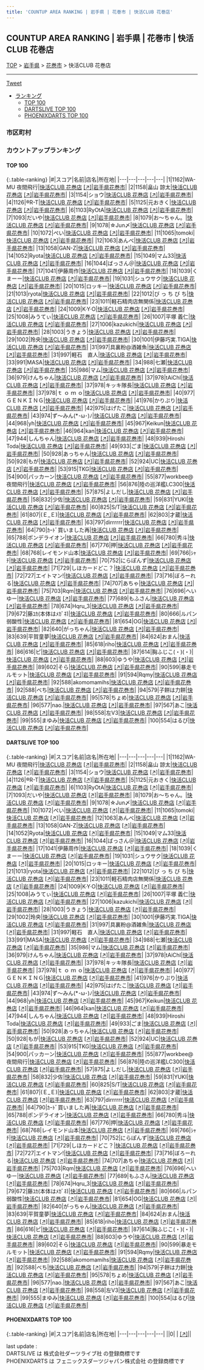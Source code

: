 ```yaml
---
title: 'COUNTUP AREA RANKING | 岩手県 | 花巻市 | 快活CLUB 花巻店'
---
```

## COUNTUP AREA RANKING | 岩手県 | 花巻市 | 快活CLUB 花巻店

[TOP](/darts/rank/) > [岩手県](/darts/rank/岩手県/) > [花巻市](/darts/rank/岩手県/花巻市/) > 快活CLUB 花巻店

___

<a href="https://twitter.com/share?ref_src=twsrc%5Etfw" data-text="COUNTUP AREA RANKING | 岩手県花巻市快活CLUB 花巻店" class="twitter-share-button" data-hashtags="DARTSLIVE,PHOENIXDARTS,darts,ダーツ" data-show-count="false">Tweet</a>

* [ランキング](#カウントアップランキング)
    * [TOP 100](#top-100)
    * [DARTSLIVE TOP 100](#dartslive-top-100)
    * [PHOENIXDARTS TOP 100](#phoenixdarts-top-100)

### 市区町村

<ul>

</ul>

### カウントアップランキング

#### TOP 100



{:.table-ranking}
|#|スコア|名前|店名|所在地|
|---|---|---|---|---|
|1|1162|<span class="rank-name-dl">WA-MU 夜間飛行</span>|<a href="/darts/rank/shops/16dedb5791e9bef658d385ea46352d8f.html">快活CLUB 花巻店</a> <a href="https://search.dartslive.com/jp/shop/16dedb5791e9bef658d385ea46352d8f">[↗]</a>|<a href="/darts/rank/岩手県/花巻市">岩手県花巻市</a>|
|2|1158|<span class="rank-name-dl">畠山 諒太</span>|<a href="/darts/rank/shops/16dedb5791e9bef658d385ea46352d8f.html">快活CLUB 花巻店</a> <a href="https://search.dartslive.com/jp/shop/16dedb5791e9bef658d385ea46352d8f">[↗]</a>|<a href="/darts/rank/岩手県/花巻市">岩手県花巻市</a>|
|3|1154|<span class="rank-name-dl">ショウ</span>|<a href="/darts/rank/shops/16dedb5791e9bef658d385ea46352d8f.html">快活CLUB 花巻店</a> <a href="https://search.dartslive.com/jp/shop/16dedb5791e9bef658d385ea46352d8f">[↗]</a>|<a href="/darts/rank/岩手県/花巻市">岩手県花巻市</a>|
|4|1126|<span class="rank-name-dl">®︎R-T</span>|<a href="/darts/rank/shops/16dedb5791e9bef658d385ea46352d8f.html">快活CLUB 花巻店</a> <a href="https://search.dartslive.com/jp/shop/16dedb5791e9bef658d385ea46352d8f">[↗]</a>|<a href="/darts/rank/岩手県/花巻市">岩手県花巻市</a>|
|5|1125|<span class="rank-name-dl">元おきく</span>|<a href="/darts/rank/shops/16dedb5791e9bef658d385ea46352d8f.html">快活CLUB 花巻店</a> <a href="https://search.dartslive.com/jp/shop/16dedb5791e9bef658d385ea46352d8f">[↗]</a>|<a href="/darts/rank/岩手県/花巻市">岩手県花巻市</a>|
|6|1103|<span class="rank-name-dl">RyOtA</span>|<a href="/darts/rank/shops/16dedb5791e9bef658d385ea46352d8f.html">快活CLUB 花巻店</a> <a href="https://search.dartslive.com/jp/shop/16dedb5791e9bef658d385ea46352d8f">[↗]</a>|<a href="/darts/rank/岩手県/花巻市">岩手県花巻市</a>|
|7|1093|<span class="rank-name-dl">だいや</span>|<a href="/darts/rank/shops/16dedb5791e9bef658d385ea46352d8f.html">快活CLUB 花巻店</a> <a href="https://search.dartslive.com/jp/shop/16dedb5791e9bef658d385ea46352d8f">[↗]</a>|<a href="/darts/rank/岩手県/花巻市">岩手県花巻市</a>|
|8|1079|<span class="rank-name-dl">お～ちゃん。</span>|<a href="/darts/rank/shops/16dedb5791e9bef658d385ea46352d8f.html">快活CLUB 花巻店</a> <a href="https://search.dartslive.com/jp/shop/16dedb5791e9bef658d385ea46352d8f">[↗]</a>|<a href="/darts/rank/岩手県/花巻市">岩手県花巻市</a>|
|9|1078|<span class="rank-name-dl">☆Jun〆</span>|<a href="/darts/rank/shops/16dedb5791e9bef658d385ea46352d8f.html">快活CLUB 花巻店</a> <a href="https://search.dartslive.com/jp/shop/16dedb5791e9bef658d385ea46352d8f">[↗]</a>|<a href="/darts/rank/岩手県/花巻市">岩手県花巻市</a>|
|10|1072|<span class="rank-name-dl">ぺい</span>|<a href="/darts/rank/shops/16dedb5791e9bef658d385ea46352d8f.html">快活CLUB 花巻店</a> <a href="https://search.dartslive.com/jp/shop/16dedb5791e9bef658d385ea46352d8f">[↗]</a>|<a href="/darts/rank/岩手県/花巻市">岩手県花巻市</a>|
|11|1065|<span class="rank-name-dl">tomoki</span>|<a href="/darts/rank/shops/16dedb5791e9bef658d385ea46352d8f.html">快活CLUB 花巻店</a> <a href="https://search.dartslive.com/jp/shop/16dedb5791e9bef658d385ea46352d8f">[↗]</a>|<a href="/darts/rank/岩手県/花巻市">岩手県花巻市</a>|
|12|1063|<span class="rank-name-dl">あんべ</span>|<a href="/darts/rank/shops/16dedb5791e9bef658d385ea46352d8f.html">快活CLUB 花巻店</a> <a href="https://search.dartslive.com/jp/shop/16dedb5791e9bef658d385ea46352d8f">[↗]</a>|<a href="/darts/rank/岩手県/花巻市">岩手県花巻市</a>|
|13|1058|<span class="rank-name-dl">GAN-Z</span>|<a href="/darts/rank/shops/16dedb5791e9bef658d385ea46352d8f.html">快活CLUB 花巻店</a> <a href="https://search.dartslive.com/jp/shop/16dedb5791e9bef658d385ea46352d8f">[↗]</a>|<a href="/darts/rank/岩手県/花巻市">岩手県花巻市</a>|
|14|1052|<span class="rank-name-dl">Ryota</span>|<a href="/darts/rank/shops/16dedb5791e9bef658d385ea46352d8f.html">快活CLUB 花巻店</a> <a href="https://search.dartslive.com/jp/shop/16dedb5791e9bef658d385ea46352d8f">[↗]</a>|<a href="/darts/rank/岩手県/花巻市">岩手県花巻市</a>|
|15|1049|<span class="rank-name-dl">マム33</span>|<a href="/darts/rank/shops/16dedb5791e9bef658d385ea46352d8f.html">快活CLUB 花巻店</a> <a href="https://search.dartslive.com/jp/shop/16dedb5791e9bef658d385ea46352d8f">[↗]</a>|<a href="/darts/rank/岩手県/花巻市">岩手県花巻市</a>|
|16|1044|<span class="rank-name-dl">ばっさん＠</span>|<a href="/darts/rank/shops/16dedb5791e9bef658d385ea46352d8f.html">快活CLUB 花巻店</a> <a href="https://search.dartslive.com/jp/shop/16dedb5791e9bef658d385ea46352d8f">[↗]</a>|<a href="/darts/rank/岩手県/花巻市">岩手県花巻市</a>|
|17|1041|<span class="rank-name-dl">伊藤周作</span>|<a href="/darts/rank/shops/16dedb5791e9bef658d385ea46352d8f.html">快活CLUB 花巻店</a> <a href="https://search.dartslive.com/jp/shop/16dedb5791e9bef658d385ea46352d8f">[↗]</a>|<a href="/darts/rank/岩手県/花巻市">岩手県花巻市</a>|
|18|1039|<span class="rank-name-dl">くまーー</span>|<a href="/darts/rank/shops/16dedb5791e9bef658d385ea46352d8f.html">快活CLUB 花巻店</a> <a href="https://search.dartslive.com/jp/shop/16dedb5791e9bef658d385ea46352d8f">[↗]</a>|<a href="/darts/rank/岩手県/花巻市">岩手県花巻市</a>|
|19|1031|<span class="rank-name-dl">シュウサク</span>|<a href="/darts/rank/shops/16dedb5791e9bef658d385ea46352d8f.html">快活CLUB 花巻店</a> <a href="https://search.dartslive.com/jp/shop/16dedb5791e9bef658d385ea46352d8f">[↗]</a>|<a href="/darts/rank/岩手県/花巻市">岩手県花巻市</a>|
|20|1015|<span class="rank-name-dl">ロッキー</span>|<a href="/darts/rank/shops/16dedb5791e9bef658d385ea46352d8f.html">快活CLUB 花巻店</a> <a href="https://search.dartslive.com/jp/shop/16dedb5791e9bef658d385ea46352d8f">[↗]</a>|<a href="/darts/rank/岩手県/花巻市">岩手県花巻市</a>|
|21|1013|<span class="rank-name-dl">ryota</span>|<a href="/darts/rank/shops/16dedb5791e9bef658d385ea46352d8f.html">快活CLUB 花巻店</a> <a href="https://search.dartslive.com/jp/shop/16dedb5791e9bef658d385ea46352d8f">[↗]</a>|<a href="/darts/rank/岩手県/花巻市">岩手県花巻市</a>|
|22|1012|<span class="rank-name-dl">び っ ち び ち</span>|<a href="/darts/rank/shops/16dedb5791e9bef658d385ea46352d8f.html">快活CLUB 花巻店</a> <a href="https://search.dartslive.com/jp/shop/16dedb5791e9bef658d385ea46352d8f">[↗]</a>|<a href="/darts/rank/岩手県/花巻市">岩手県花巻市</a>|
|23|1011|<span class="rank-name-dl">軽石精肉店無関係</span>|<a href="/darts/rank/shops/16dedb5791e9bef658d385ea46352d8f.html">快活CLUB 花巻店</a> <a href="https://search.dartslive.com/jp/shop/16dedb5791e9bef658d385ea46352d8f">[↗]</a>|<a href="/darts/rank/岩手県/花巻市">岩手県花巻市</a>|
|24|1009|<span class="rank-name-dl">K·Y·O</span>|<a href="/darts/rank/shops/16dedb5791e9bef658d385ea46352d8f.html">快活CLUB 花巻店</a> <a href="https://search.dartslive.com/jp/shop/16dedb5791e9bef658d385ea46352d8f">[↗]</a>|<a href="/darts/rank/岩手県/花巻市">岩手県花巻市</a>|
|25|1008|<span class="rank-name-dl">みうてぃ</span>|<a href="/darts/rank/shops/16dedb5791e9bef658d385ea46352d8f.html">快活CLUB 花巻店</a> <a href="https://search.dartslive.com/jp/shop/16dedb5791e9bef658d385ea46352d8f">[↗]</a>|<a href="/darts/rank/岩手県/花巻市">岩手県花巻市</a>|
|26|1007|<span class="rank-name-dl">平塚 義仁</span>|<a href="/darts/rank/shops/16dedb5791e9bef658d385ea46352d8f.html">快活CLUB 花巻店</a> <a href="https://search.dartslive.com/jp/shop/16dedb5791e9bef658d385ea46352d8f">[↗]</a>|<a href="/darts/rank/岩手県/花巻市">岩手県花巻市</a>|
|27|1006|<span class="rank-name-dl">kazukichi</span>|<a href="/darts/rank/shops/16dedb5791e9bef658d385ea46352d8f.html">快活CLUB 花巻店</a> <a href="https://search.dartslive.com/jp/shop/16dedb5791e9bef658d385ea46352d8f">[↗]</a>|<a href="/darts/rank/岩手県/花巻市">岩手県花巻市</a>|
|28|1003|<span class="rank-name-dl">うきょう</span>|<a href="/darts/rank/shops/16dedb5791e9bef658d385ea46352d8f.html">快活CLUB 花巻店</a> <a href="https://search.dartslive.com/jp/shop/16dedb5791e9bef658d385ea46352d8f">[↗]</a>|<a href="/darts/rank/岩手県/花巻市">岩手県花巻市</a>|
|29|1002|<span class="rank-name-dl">玲央</span>|<a href="/darts/rank/shops/16dedb5791e9bef658d385ea46352d8f.html">快活CLUB 花巻店</a> <a href="https://search.dartslive.com/jp/shop/16dedb5791e9bef658d385ea46352d8f">[↗]</a>|<a href="/darts/rank/岩手県/花巻市">岩手県花巻市</a>|
|30|1001|<span class="rank-name-dl">伊藤巧実.TIGA</span>|<a href="/darts/rank/shops/16dedb5791e9bef658d385ea46352d8f.html">快活CLUB 花巻店</a> <a href="https://search.dartslive.com/jp/shop/16dedb5791e9bef658d385ea46352d8f">[↗]</a>|<a href="/darts/rank/岩手県/花巻市">岩手県花巻市</a>|
|31|997|<span class="rank-name-dl">具裏粉@酒雑魚</span>|<a href="/darts/rank/shops/16dedb5791e9bef658d385ea46352d8f.html">快活CLUB 花巻店</a> <a href="https://search.dartslive.com/jp/shop/16dedb5791e9bef658d385ea46352d8f">[↗]</a>|<a href="/darts/rank/岩手県/花巻市">岩手県花巻市</a>|
|31|997|<span class="rank-name-dl">軽石　直人</span>|<a href="/darts/rank/shops/16dedb5791e9bef658d385ea46352d8f.html">快活CLUB 花巻店</a> <a href="https://search.dartslive.com/jp/shop/16dedb5791e9bef658d385ea46352d8f">[↗]</a>|<a href="/darts/rank/岩手県/花巻市">岩手県花巻市</a>|
|33|991|<span class="rank-name-dl">MASA</span>|<a href="/darts/rank/shops/16dedb5791e9bef658d385ea46352d8f.html">快活CLUB 花巻店</a> <a href="https://search.dartslive.com/jp/shop/16dedb5791e9bef658d385ea46352d8f">[↗]</a>|<a href="/darts/rank/岩手県/花巻市">岩手県花巻市</a>|
|34|988|<span class="rank-name-dl">七瀬</span>|<a href="/darts/rank/shops/16dedb5791e9bef658d385ea46352d8f.html">快活CLUB 花巻店</a> <a href="https://search.dartslive.com/jp/shop/16dedb5791e9bef658d385ea46352d8f">[↗]</a>|<a href="/darts/rank/岩手県/花巻市">岩手県花巻市</a>|
|35|986|<span class="rank-name-dl">マム</span>|<a href="/darts/rank/shops/16dedb5791e9bef658d385ea46352d8f.html">快活CLUB 花巻店</a> <a href="https://search.dartslive.com/jp/shop/16dedb5791e9bef658d385ea46352d8f">[↗]</a>|<a href="/darts/rank/岩手県/花巻市">岩手県花巻市</a>|
|36|979|<span class="rank-name-dl">けんちゃん</span>|<a href="/darts/rank/shops/16dedb5791e9bef658d385ea46352d8f.html">快活CLUB 花巻店</a> <a href="https://search.dartslive.com/jp/shop/16dedb5791e9bef658d385ea46352d8f">[↗]</a>|<a href="/darts/rank/岩手県/花巻市">岩手県花巻市</a>|
|37|978|<span class="rank-name-dl">tAiChI</span>|<a href="/darts/rank/shops/16dedb5791e9bef658d385ea46352d8f.html">快活CLUB 花巻店</a> <a href="https://search.dartslive.com/jp/shop/16dedb5791e9bef658d385ea46352d8f">[↗]</a>|<a href="/darts/rank/岩手県/花巻市">岩手県花巻市</a>|
|37|978|<span class="rank-name-dl">キッキ隊長</span>|<a href="/darts/rank/shops/16dedb5791e9bef658d385ea46352d8f.html">快活CLUB 花巻店</a> <a href="https://search.dartslive.com/jp/shop/16dedb5791e9bef658d385ea46352d8f">[↗]</a>|<a href="/darts/rank/岩手県/花巻市">岩手県花巻市</a>|
|37|978|<span class="rank-name-dl">ｔ ｏ ｍ ｏ</span>|<a href="/darts/rank/shops/16dedb5791e9bef658d385ea46352d8f.html">快活CLUB 花巻店</a> <a href="https://search.dartslive.com/jp/shop/16dedb5791e9bef658d385ea46352d8f">[↗]</a>|<a href="/darts/rank/岩手県/花巻市">岩手県花巻市</a>|
|40|977|<span class="rank-name-dl">ＧＥＮＫＩＮＧ</span>|<a href="/darts/rank/shops/16dedb5791e9bef658d385ea46352d8f.html">快活CLUB 花巻店</a> <a href="https://search.dartslive.com/jp/shop/16dedb5791e9bef658d385ea46352d8f">[↗]</a>|<a href="/darts/rank/岩手県/花巻市">岩手県花巻市</a>|
|41|976|<span class="rank-name-dl">かりぷり</span>|<a href="/darts/rank/shops/16dedb5791e9bef658d385ea46352d8f.html">快活CLUB 花巻店</a> <a href="https://search.dartslive.com/jp/shop/16dedb5791e9bef658d385ea46352d8f">[↗]</a>|<a href="/darts/rank/岩手県/花巻市">岩手県花巻市</a>|
|42|975|<span class="rank-name-dl">はげたこ</span>|<a href="/darts/rank/shops/16dedb5791e9bef658d385ea46352d8f.html">快活CLUB 花巻店</a> <a href="https://search.dartslive.com/jp/shop/16dedb5791e9bef658d385ea46352d8f">[↗]</a>|<a href="/darts/rank/岩手県/花巻市">岩手県花巻市</a>|
|43|974|<span class="rank-name-dl">ず～みん(*･ω･)ﾉ</span>|<a href="/darts/rank/shops/16dedb5791e9bef658d385ea46352d8f.html">快活CLUB 花巻店</a> <a href="https://search.dartslive.com/jp/shop/16dedb5791e9bef658d385ea46352d8f">[↗]</a>|<a href="/darts/rank/岩手県/花巻市">岩手県花巻市</a>|
|44|968|<span class="rank-name-dl">yh</span>|<a href="/darts/rank/shops/16dedb5791e9bef658d385ea46352d8f.html">快活CLUB 花巻店</a> <a href="https://search.dartslive.com/jp/shop/16dedb5791e9bef658d385ea46352d8f">[↗]</a>|<a href="/darts/rank/岩手県/花巻市">岩手県花巻市</a>|
|45|967|<span class="rank-name-dl">Keikun</span>|<a href="/darts/rank/shops/16dedb5791e9bef658d385ea46352d8f.html">快活CLUB 花巻店</a> <a href="https://search.dartslive.com/jp/shop/16dedb5791e9bef658d385ea46352d8f">[↗]</a>|<a href="/darts/rank/岩手県/花巻市">岩手県花巻市</a>|
|46|964|<span class="rank-name-dl">kan</span>|<a href="/darts/rank/shops/16dedb5791e9bef658d385ea46352d8f.html">快活CLUB 花巻店</a> <a href="https://search.dartslive.com/jp/shop/16dedb5791e9bef658d385ea46352d8f">[↗]</a>|<a href="/darts/rank/岩手県/花巻市">岩手県花巻市</a>|
|47|944|<span class="rank-name-dl">しんちゃん</span>|<a href="/darts/rank/shops/16dedb5791e9bef658d385ea46352d8f.html">快活CLUB 花巻店</a> <a href="https://search.dartslive.com/jp/shop/16dedb5791e9bef658d385ea46352d8f">[↗]</a>|<a href="/darts/rank/岩手県/花巻市">岩手県花巻市</a>|
|48|939|<span class="rank-name-dl">Hiroshi Toda</span>|<a href="/darts/rank/shops/16dedb5791e9bef658d385ea46352d8f.html">快活CLUB 花巻店</a> <a href="https://search.dartslive.com/jp/shop/16dedb5791e9bef658d385ea46352d8f">[↗]</a>|<a href="/darts/rank/岩手県/花巻市">岩手県花巻市</a>|
|49|933|<span class="rank-name-dl">ごま</span>|<a href="/darts/rank/shops/16dedb5791e9bef658d385ea46352d8f.html">快活CLUB 花巻店</a> <a href="https://search.dartslive.com/jp/shop/16dedb5791e9bef658d385ea46352d8f">[↗]</a>|<a href="/darts/rank/岩手県/花巻市">岩手県花巻市</a>|
|50|928|<span class="rank-name-dl">あっちゃん</span>|<a href="/darts/rank/shops/16dedb5791e9bef658d385ea46352d8f.html">快活CLUB 花巻店</a> <a href="https://search.dartslive.com/jp/shop/16dedb5791e9bef658d385ea46352d8f">[↗]</a>|<a href="/darts/rank/岩手県/花巻市">岩手県花巻市</a>|
|50|928|<span class="rank-name-dl">もが</span>|<a href="/darts/rank/shops/16dedb5791e9bef658d385ea46352d8f.html">快活CLUB 花巻店</a> <a href="https://search.dartslive.com/jp/shop/16dedb5791e9bef658d385ea46352d8f">[↗]</a>|<a href="/darts/rank/岩手県/花巻市">岩手県花巻市</a>|
|52|924|<span class="rank-name-dl">UC</span>|<a href="/darts/rank/shops/16dedb5791e9bef658d385ea46352d8f.html">快活CLUB 花巻店</a> <a href="https://search.dartslive.com/jp/shop/16dedb5791e9bef658d385ea46352d8f">[↗]</a>|<a href="/darts/rank/岩手県/花巻市">岩手県花巻市</a>|
|53|915|<span class="rank-name-dl">TKG</span>|<a href="/darts/rank/shops/16dedb5791e9bef658d385ea46352d8f.html">快活CLUB 花巻店</a> <a href="https://search.dartslive.com/jp/shop/16dedb5791e9bef658d385ea46352d8f">[↗]</a>|<a href="/darts/rank/岩手県/花巻市">岩手県花巻市</a>|
|54|900|<span class="rank-name-dl">パッカーン</span>|<a href="/darts/rank/shops/16dedb5791e9bef658d385ea46352d8f.html">快活CLUB 花巻店</a> <a href="https://search.dartslive.com/jp/shop/16dedb5791e9bef658d385ea46352d8f">[↗]</a>|<a href="/darts/rank/岩手県/花巻市">岩手県花巻市</a>|
|55|877|<span class="rank-name-dl">workbee@夜間飛行</span>|<a href="/darts/rank/shops/16dedb5791e9bef658d385ea46352d8f.html">快活CLUB 花巻店</a> <a href="https://search.dartslive.com/jp/shop/16dedb5791e9bef658d385ea46352d8f">[↗]</a>|<a href="/darts/rank/岩手県/花巻市">岩手県花巻市</a>|
|56|876|<span class="rank-name-dl">陸の巡洋艦LC300</span>|<a href="/darts/rank/shops/16dedb5791e9bef658d385ea46352d8f.html">快活CLUB 花巻店</a> <a href="https://search.dartslive.com/jp/shop/16dedb5791e9bef658d385ea46352d8f">[↗]</a>|<a href="/darts/rank/岩手県/花巻市">岩手県花巻市</a>|
|57|875|<span class="rank-name-dl">よしだし</span>|<a href="/darts/rank/shops/16dedb5791e9bef658d385ea46352d8f.html">快活CLUB 花巻店</a> <a href="https://search.dartslive.com/jp/shop/16dedb5791e9bef658d385ea46352d8f">[↗]</a>|<a href="/darts/rank/岩手県/花巻市">岩手県花巻市</a>|
|58|832|<span class="rank-name-dl">少佐</span>|<a href="/darts/rank/shops/16dedb5791e9bef658d385ea46352d8f.html">快活CLUB 花巻店</a> <a href="https://search.dartslive.com/jp/shop/16dedb5791e9bef658d385ea46352d8f">[↗]</a>|<a href="/darts/rank/岩手県/花巻市">岩手県花巻市</a>|
|59|831|<span class="rank-name-dl">YUKI</span>|<a href="/darts/rank/shops/16dedb5791e9bef658d385ea46352d8f.html">快活CLUB 花巻店</a> <a href="https://search.dartslive.com/jp/shop/16dedb5791e9bef658d385ea46352d8f">[↗]</a>|<a href="/darts/rank/岩手県/花巻市">岩手県花巻市</a>|
|60|825|<span class="rank-name-dl">S/T</span>|<a href="/darts/rank/shops/16dedb5791e9bef658d385ea46352d8f.html">快活CLUB 花巻店</a> <a href="https://search.dartslive.com/jp/shop/16dedb5791e9bef658d385ea46352d8f">[↗]</a>|<a href="/darts/rank/岩手県/花巻市">岩手県花巻市</a>|
|61|807|<span class="rank-name-dl">(Ｅ_Ｅ)</span>|<a href="/darts/rank/shops/16dedb5791e9bef658d385ea46352d8f.html">快活CLUB 花巻店</a> <a href="https://search.dartslive.com/jp/shop/16dedb5791e9bef658d385ea46352d8f">[↗]</a>|<a href="/darts/rank/岩手県/花巻市">岩手県花巻市</a>|
|62|803|<span class="rank-name-dl">才蔵</span>|<a href="/darts/rank/shops/16dedb5791e9bef658d385ea46352d8f.html">快活CLUB 花巻店</a> <a href="https://search.dartslive.com/jp/shop/16dedb5791e9bef658d385ea46352d8f">[↗]</a>|<a href="/darts/rank/岩手県/花巻市">岩手県花巻市</a>|
|63|797|<span class="rank-name-dl">dirrrrrr</span>|<a href="/darts/rank/shops/16dedb5791e9bef658d385ea46352d8f.html">快活CLUB 花巻店</a> <a href="https://search.dartslive.com/jp/shop/16dedb5791e9bef658d385ea46352d8f">[↗]</a>|<a href="/darts/rank/岩手県/花巻市">岩手県花巻市</a>|
|64|790|<span class="rank-name-dl">ｶｰﾄﾞ買いました再</span>|<a href="/darts/rank/shops/16dedb5791e9bef658d385ea46352d8f.html">快活CLUB 花巻店</a> <a href="https://search.dartslive.com/jp/shop/16dedb5791e9bef658d385ea46352d8f">[↗]</a>|<a href="/darts/rank/岩手県/花巻市">岩手県花巻市</a>|
|65|788|<span class="rank-name-dl">ポンデライオン</span>|<a href="/darts/rank/shops/16dedb5791e9bef658d385ea46352d8f.html">快活CLUB 花巻店</a> <a href="https://search.dartslive.com/jp/shop/16dedb5791e9bef658d385ea46352d8f">[↗]</a>|<a href="/darts/rank/岩手県/花巻市">岩手県花巻市</a>|
|66|780|<span class="rank-name-dl">秀斗</span>|<a href="/darts/rank/shops/16dedb5791e9bef658d385ea46352d8f.html">快活CLUB 花巻店</a> <a href="https://search.dartslive.com/jp/shop/16dedb5791e9bef658d385ea46352d8f">[↗]</a>|<a href="/darts/rank/岩手県/花巻市">岩手県花巻市</a>|
|67|776|<span class="rank-name-dl">押</span>|<a href="/darts/rank/shops/16dedb5791e9bef658d385ea46352d8f.html">快活CLUB 花巻店</a> <a href="https://search.dartslive.com/jp/shop/16dedb5791e9bef658d385ea46352d8f">[↗]</a>|<a href="/darts/rank/岩手県/花巻市">岩手県花巻市</a>|
|68|768|<span class="rank-name-dl">レイモンド山本</span>|<a href="/darts/rank/shops/16dedb5791e9bef658d385ea46352d8f.html">快活CLUB 花巻店</a> <a href="https://search.dartslive.com/jp/shop/16dedb5791e9bef658d385ea46352d8f">[↗]</a>|<a href="/darts/rank/岩手県/花巻市">岩手県花巻市</a>|
|69|766|<span class="rank-name-dl">ｼｬﾁ</span>|<a href="/darts/rank/shops/16dedb5791e9bef658d385ea46352d8f.html">快活CLUB 花巻店</a> <a href="https://search.dartslive.com/jp/shop/16dedb5791e9bef658d385ea46352d8f">[↗]</a>|<a href="/darts/rank/岩手県/花巻市">岩手県花巻市</a>|
|70|752|<span class="rank-name-dl">にらぽんず</span>|<a href="/darts/rank/shops/16dedb5791e9bef658d385ea46352d8f.html">快活CLUB 花巻店</a> <a href="https://search.dartslive.com/jp/shop/16dedb5791e9bef658d385ea46352d8f">[↗]</a>|<a href="/darts/rank/岩手県/花巻市">岩手県花巻市</a>|
|71|729|<span class="rank-name-dl">しほカードどこ？</span>|<a href="/darts/rank/shops/16dedb5791e9bef658d385ea46352d8f.html">快活CLUB 花巻店</a> <a href="https://search.dartslive.com/jp/shop/16dedb5791e9bef658d385ea46352d8f">[↗]</a>|<a href="/darts/rank/岩手県/花巻市">岩手県花巻市</a>|
|72|727|<span class="rank-name-dl">エイトマン!</span>|<a href="/darts/rank/shops/16dedb5791e9bef658d385ea46352d8f.html">快活CLUB 花巻店</a> <a href="https://search.dartslive.com/jp/shop/16dedb5791e9bef658d385ea46352d8f">[↗]</a>|<a href="/darts/rank/岩手県/花巻市">岩手県花巻市</a>|
|73|716|<span class="rank-name-dl">ぼろーれる</span>|<a href="/darts/rank/shops/16dedb5791e9bef658d385ea46352d8f.html">快活CLUB 花巻店</a> <a href="https://search.dartslive.com/jp/shop/16dedb5791e9bef658d385ea46352d8f">[↗]</a>|<a href="/darts/rank/岩手県/花巻市">岩手県花巻市</a>|
|74|707|<span class="rank-name-dl">あちゃ</span>|<a href="/darts/rank/shops/16dedb5791e9bef658d385ea46352d8f.html">快活CLUB 花巻店</a> <a href="https://search.dartslive.com/jp/shop/16dedb5791e9bef658d385ea46352d8f">[↗]</a>|<a href="/darts/rank/岩手県/花巻市">岩手県花巻市</a>|
|75|703|<span class="rank-name-dl">Rqm</span>|<a href="/darts/rank/shops/16dedb5791e9bef658d385ea46352d8f.html">快活CLUB 花巻店</a> <a href="https://search.dartslive.com/jp/shop/16dedb5791e9bef658d385ea46352d8f">[↗]</a>|<a href="/darts/rank/岩手県/花巻市">岩手県花巻市</a>|
|76|696|<span class="rank-name-dl">へいゆー</span>|<a href="/darts/rank/shops/16dedb5791e9bef658d385ea46352d8f.html">快活CLUB 花巻店</a> <a href="https://search.dartslive.com/jp/shop/16dedb5791e9bef658d385ea46352d8f">[↗]</a>|<a href="/darts/rank/岩手県/花巻市">岩手県花巻市</a>|
|77|689|<span class="rank-name-dl">もふさん</span>|<a href="/darts/rank/shops/16dedb5791e9bef658d385ea46352d8f.html">快活CLUB 花巻店</a> <a href="https://search.dartslive.com/jp/shop/16dedb5791e9bef658d385ea46352d8f">[↗]</a>|<a href="/darts/rank/岩手県/花巻市">岩手県花巻市</a>|
|78|674|<span class="rank-name-dl">Hqru_3</span>|<a href="/darts/rank/shops/16dedb5791e9bef658d385ea46352d8f.html">快活CLUB 花巻店</a> <a href="https://search.dartslive.com/jp/shop/16dedb5791e9bef658d385ea46352d8f">[↗]</a>|<a href="/darts/rank/岩手県/花巻市">岩手県花巻市</a>|
|79|672|<span class="rank-name-dl">藤ﾕｶ(本体はﾒｶﾞﾈ)</span>|<a href="/darts/rank/shops/16dedb5791e9bef658d385ea46352d8f.html">快活CLUB 花巻店</a> <a href="https://search.dartslive.com/jp/shop/16dedb5791e9bef658d385ea46352d8f">[↗]</a>|<a href="/darts/rank/岩手県/花巻市">岩手県花巻市</a>|
|80|666|<span class="rank-name-dl">ルパン弱酸性</span>|<a href="/darts/rank/shops/16dedb5791e9bef658d385ea46352d8f.html">快活CLUB 花巻店</a> <a href="https://search.dartslive.com/jp/shop/16dedb5791e9bef658d385ea46352d8f">[↗]</a>|<a href="/darts/rank/岩手県/花巻市">岩手県花巻市</a>|
|81|654|<span class="rank-name-dl">OG</span>|<a href="/darts/rank/shops/16dedb5791e9bef658d385ea46352d8f.html">快活CLUB 花巻店</a> <a href="https://search.dartslive.com/jp/shop/16dedb5791e9bef658d385ea46352d8f">[↗]</a>|<a href="/darts/rank/岩手県/花巻市">岩手県花巻市</a>|
|82|640|<span class="rank-name-dl">がっちゃん</span>|<a href="/darts/rank/shops/16dedb5791e9bef658d385ea46352d8f.html">快活CLUB 花巻店</a> <a href="https://search.dartslive.com/jp/shop/16dedb5791e9bef658d385ea46352d8f">[↗]</a>|<a href="/darts/rank/岩手県/花巻市">岩手県花巻市</a>|
|83|639|<span class="rank-name-dl">平賀童夢</span>|<a href="/darts/rank/shops/16dedb5791e9bef658d385ea46352d8f.html">快活CLUB 花巻店</a> <a href="https://search.dartslive.com/jp/shop/16dedb5791e9bef658d385ea46352d8f">[↗]</a>|<a href="/darts/rank/岩手県/花巻市">岩手県花巻市</a>|
|84|624|<span class="rank-name-dl">おまん</span>|<a href="/darts/rank/shops/16dedb5791e9bef658d385ea46352d8f.html">快活CLUB 花巻店</a> <a href="https://search.dartslive.com/jp/shop/16dedb5791e9bef658d385ea46352d8f">[↗]</a>|<a href="/darts/rank/岩手県/花巻市">岩手県花巻市</a>|
|85|618|<span class="rank-name-dl">riho</span>|<a href="/darts/rank/shops/16dedb5791e9bef658d385ea46352d8f.html">快活CLUB 花巻店</a> <a href="https://search.dartslive.com/jp/shop/16dedb5791e9bef658d385ea46352d8f">[↗]</a>|<a href="/darts/rank/岩手県/花巻市">岩手県花巻市</a>|
|86|616|<span class="rank-name-dl">ピ</span>|<a href="/darts/rank/shops/16dedb5791e9bef658d385ea46352d8f.html">快活CLUB 花巻店</a> <a href="https://search.dartslive.com/jp/shop/16dedb5791e9bef658d385ea46352d8f">[↗]</a>|<a href="/darts/rank/岩手県/花巻市">岩手県花巻市</a>|
|87|614|<span class="rank-name-dl">胸ふじこ(・)(・)</span>|<a href="/darts/rank/shops/16dedb5791e9bef658d385ea46352d8f.html">快活CLUB 花巻店</a> <a href="https://search.dartslive.com/jp/shop/16dedb5791e9bef658d385ea46352d8f">[↗]</a>|<a href="/darts/rank/岩手県/花巻市">岩手県花巻市</a>|
|88|603|<span class="rank-name-dl">ゆうや</span>|<a href="/darts/rank/shops/16dedb5791e9bef658d385ea46352d8f.html">快活CLUB 花巻店</a> <a href="https://search.dartslive.com/jp/shop/16dedb5791e9bef658d385ea46352d8f">[↗]</a>|<a href="/darts/rank/岩手県/花巻市">岩手県花巻市</a>|
|89|602|<span class="rank-name-dl">そら</span>|<a href="/darts/rank/shops/16dedb5791e9bef658d385ea46352d8f.html">快活CLUB 花巻店</a> <a href="https://search.dartslive.com/jp/shop/16dedb5791e9bef658d385ea46352d8f">[↗]</a>|<a href="/darts/rank/岩手県/花巻市">岩手県花巻市</a>|
|90|599|<span class="rank-name-dl">暴走モルモット</span>|<a href="/darts/rank/shops/16dedb5791e9bef658d385ea46352d8f.html">快活CLUB 花巻店</a> <a href="https://search.dartslive.com/jp/shop/16dedb5791e9bef658d385ea46352d8f">[↗]</a>|<a href="/darts/rank/岩手県/花巻市">岩手県花巻市</a>|
|91|594|<span class="rank-name-dl">Rqmy</span>|<a href="/darts/rank/shops/16dedb5791e9bef658d385ea46352d8f.html">快活CLUB 花巻店</a> <a href="https://search.dartslive.com/jp/shop/16dedb5791e9bef658d385ea46352d8f">[↗]</a>|<a href="/darts/rank/岩手県/花巻市">岩手県花巻市</a>|
|92|588|<span class="rank-name-dl">akomomamihs</span>|<a href="/darts/rank/shops/16dedb5791e9bef658d385ea46352d8f.html">快活CLUB 花巻店</a> <a href="https://search.dartslive.com/jp/shop/16dedb5791e9bef658d385ea46352d8f">[↗]</a>|<a href="/darts/rank/岩手県/花巻市">岩手県花巻市</a>|
|92|588|<span class="rank-name-dl">べち</span>|<a href="/darts/rank/shops/16dedb5791e9bef658d385ea46352d8f.html">快活CLUB 花巻店</a> <a href="https://search.dartslive.com/jp/shop/16dedb5791e9bef658d385ea46352d8f">[↗]</a>|<a href="/darts/rank/岩手県/花巻市">岩手県花巻市</a>|
|94|579|<span class="rank-name-dl">子餅は力餅</span>|<a href="/darts/rank/shops/16dedb5791e9bef658d385ea46352d8f.html">快活CLUB 花巻店</a> <a href="https://search.dartslive.com/jp/shop/16dedb5791e9bef658d385ea46352d8f">[↗]</a>|<a href="/darts/rank/岩手県/花巻市">岩手県花巻市</a>|
|95|578|<span class="rank-name-dl">ちょめ</span>|<a href="/darts/rank/shops/16dedb5791e9bef658d385ea46352d8f.html">快活CLUB 花巻店</a> <a href="https://search.dartslive.com/jp/shop/16dedb5791e9bef658d385ea46352d8f">[↗]</a>|<a href="/darts/rank/岩手県/花巻市">岩手県花巻市</a>|
|96|577|<span class="rank-name-dl">nao.</span>|<a href="/darts/rank/shops/16dedb5791e9bef658d385ea46352d8f.html">快活CLUB 花巻店</a> <a href="https://search.dartslive.com/jp/shop/16dedb5791e9bef658d385ea46352d8f">[↗]</a>|<a href="/darts/rank/岩手県/花巻市">岩手県花巻市</a>|
|97|567|<span class="rank-name-dl">あこ</span>|<a href="/darts/rank/shops/16dedb5791e9bef658d385ea46352d8f.html">快活CLUB 花巻店</a> <a href="https://search.dartslive.com/jp/shop/16dedb5791e9bef658d385ea46352d8f">[↗]</a>|<a href="/darts/rank/岩手県/花巻市">岩手県花巻市</a>|
|98|558|<span class="rank-name-dl">左V3</span>|<a href="/darts/rank/shops/16dedb5791e9bef658d385ea46352d8f.html">快活CLUB 花巻店</a> <a href="https://search.dartslive.com/jp/shop/16dedb5791e9bef658d385ea46352d8f">[↗]</a>|<a href="/darts/rank/岩手県/花巻市">岩手県花巻市</a>|
|99|555|<span class="rank-name-dl">まゆみ</span>|<a href="/darts/rank/shops/16dedb5791e9bef658d385ea46352d8f.html">快活CLUB 花巻店</a> <a href="https://search.dartslive.com/jp/shop/16dedb5791e9bef658d385ea46352d8f">[↗]</a>|<a href="/darts/rank/岩手県/花巻市">岩手県花巻市</a>|
|100|554|<span class="rank-name-dl">はるぴ</span>|<a href="/darts/rank/shops/16dedb5791e9bef658d385ea46352d8f.html">快活CLUB 花巻店</a> <a href="https://search.dartslive.com/jp/shop/16dedb5791e9bef658d385ea46352d8f">[↗]</a>|<a href="/darts/rank/岩手県/花巻市">岩手県花巻市</a>|


#### DARTSLIVE TOP 100



{:.table-ranking}
|#|スコア|名前|店名|所在地|
|---|---|---|---|---|
|1|1162|<span class="rank-name-dl">WA-MU 夜間飛行</span>|<a href="/darts/rank/shops/16dedb5791e9bef658d385ea46352d8f.html">快活CLUB 花巻店</a> <a href="https://search.dartslive.com/jp/shop/16dedb5791e9bef658d385ea46352d8f">[↗]</a>|<a href="/darts/rank/岩手県/花巻市">岩手県花巻市</a>|
|2|1158|<span class="rank-name-dl">畠山 諒太</span>|<a href="/darts/rank/shops/16dedb5791e9bef658d385ea46352d8f.html">快活CLUB 花巻店</a> <a href="https://search.dartslive.com/jp/shop/16dedb5791e9bef658d385ea46352d8f">[↗]</a>|<a href="/darts/rank/岩手県/花巻市">岩手県花巻市</a>|
|3|1154|<span class="rank-name-dl">ショウ</span>|<a href="/darts/rank/shops/16dedb5791e9bef658d385ea46352d8f.html">快活CLUB 花巻店</a> <a href="https://search.dartslive.com/jp/shop/16dedb5791e9bef658d385ea46352d8f">[↗]</a>|<a href="/darts/rank/岩手県/花巻市">岩手県花巻市</a>|
|4|1126|<span class="rank-name-dl">®︎R-T</span>|<a href="/darts/rank/shops/16dedb5791e9bef658d385ea46352d8f.html">快活CLUB 花巻店</a> <a href="https://search.dartslive.com/jp/shop/16dedb5791e9bef658d385ea46352d8f">[↗]</a>|<a href="/darts/rank/岩手県/花巻市">岩手県花巻市</a>|
|5|1125|<span class="rank-name-dl">元おきく</span>|<a href="/darts/rank/shops/16dedb5791e9bef658d385ea46352d8f.html">快活CLUB 花巻店</a> <a href="https://search.dartslive.com/jp/shop/16dedb5791e9bef658d385ea46352d8f">[↗]</a>|<a href="/darts/rank/岩手県/花巻市">岩手県花巻市</a>|
|6|1103|<span class="rank-name-dl">RyOtA</span>|<a href="/darts/rank/shops/16dedb5791e9bef658d385ea46352d8f.html">快活CLUB 花巻店</a> <a href="https://search.dartslive.com/jp/shop/16dedb5791e9bef658d385ea46352d8f">[↗]</a>|<a href="/darts/rank/岩手県/花巻市">岩手県花巻市</a>|
|7|1093|<span class="rank-name-dl">だいや</span>|<a href="/darts/rank/shops/16dedb5791e9bef658d385ea46352d8f.html">快活CLUB 花巻店</a> <a href="https://search.dartslive.com/jp/shop/16dedb5791e9bef658d385ea46352d8f">[↗]</a>|<a href="/darts/rank/岩手県/花巻市">岩手県花巻市</a>|
|8|1079|<span class="rank-name-dl">お～ちゃん。</span>|<a href="/darts/rank/shops/16dedb5791e9bef658d385ea46352d8f.html">快活CLUB 花巻店</a> <a href="https://search.dartslive.com/jp/shop/16dedb5791e9bef658d385ea46352d8f">[↗]</a>|<a href="/darts/rank/岩手県/花巻市">岩手県花巻市</a>|
|9|1078|<span class="rank-name-dl">☆Jun〆</span>|<a href="/darts/rank/shops/16dedb5791e9bef658d385ea46352d8f.html">快活CLUB 花巻店</a> <a href="https://search.dartslive.com/jp/shop/16dedb5791e9bef658d385ea46352d8f">[↗]</a>|<a href="/darts/rank/岩手県/花巻市">岩手県花巻市</a>|
|10|1072|<span class="rank-name-dl">ぺい</span>|<a href="/darts/rank/shops/16dedb5791e9bef658d385ea46352d8f.html">快活CLUB 花巻店</a> <a href="https://search.dartslive.com/jp/shop/16dedb5791e9bef658d385ea46352d8f">[↗]</a>|<a href="/darts/rank/岩手県/花巻市">岩手県花巻市</a>|
|11|1065|<span class="rank-name-dl">tomoki</span>|<a href="/darts/rank/shops/16dedb5791e9bef658d385ea46352d8f.html">快活CLUB 花巻店</a> <a href="https://search.dartslive.com/jp/shop/16dedb5791e9bef658d385ea46352d8f">[↗]</a>|<a href="/darts/rank/岩手県/花巻市">岩手県花巻市</a>|
|12|1063|<span class="rank-name-dl">あんべ</span>|<a href="/darts/rank/shops/16dedb5791e9bef658d385ea46352d8f.html">快活CLUB 花巻店</a> <a href="https://search.dartslive.com/jp/shop/16dedb5791e9bef658d385ea46352d8f">[↗]</a>|<a href="/darts/rank/岩手県/花巻市">岩手県花巻市</a>|
|13|1058|<span class="rank-name-dl">GAN-Z</span>|<a href="/darts/rank/shops/16dedb5791e9bef658d385ea46352d8f.html">快活CLUB 花巻店</a> <a href="https://search.dartslive.com/jp/shop/16dedb5791e9bef658d385ea46352d8f">[↗]</a>|<a href="/darts/rank/岩手県/花巻市">岩手県花巻市</a>|
|14|1052|<span class="rank-name-dl">Ryota</span>|<a href="/darts/rank/shops/16dedb5791e9bef658d385ea46352d8f.html">快活CLUB 花巻店</a> <a href="https://search.dartslive.com/jp/shop/16dedb5791e9bef658d385ea46352d8f">[↗]</a>|<a href="/darts/rank/岩手県/花巻市">岩手県花巻市</a>|
|15|1049|<span class="rank-name-dl">マム33</span>|<a href="/darts/rank/shops/16dedb5791e9bef658d385ea46352d8f.html">快活CLUB 花巻店</a> <a href="https://search.dartslive.com/jp/shop/16dedb5791e9bef658d385ea46352d8f">[↗]</a>|<a href="/darts/rank/岩手県/花巻市">岩手県花巻市</a>|
|16|1044|<span class="rank-name-dl">ばっさん＠</span>|<a href="/darts/rank/shops/16dedb5791e9bef658d385ea46352d8f.html">快活CLUB 花巻店</a> <a href="https://search.dartslive.com/jp/shop/16dedb5791e9bef658d385ea46352d8f">[↗]</a>|<a href="/darts/rank/岩手県/花巻市">岩手県花巻市</a>|
|17|1041|<span class="rank-name-dl">伊藤周作</span>|<a href="/darts/rank/shops/16dedb5791e9bef658d385ea46352d8f.html">快活CLUB 花巻店</a> <a href="https://search.dartslive.com/jp/shop/16dedb5791e9bef658d385ea46352d8f">[↗]</a>|<a href="/darts/rank/岩手県/花巻市">岩手県花巻市</a>|
|18|1039|<span class="rank-name-dl">くまーー</span>|<a href="/darts/rank/shops/16dedb5791e9bef658d385ea46352d8f.html">快活CLUB 花巻店</a> <a href="https://search.dartslive.com/jp/shop/16dedb5791e9bef658d385ea46352d8f">[↗]</a>|<a href="/darts/rank/岩手県/花巻市">岩手県花巻市</a>|
|19|1031|<span class="rank-name-dl">シュウサク</span>|<a href="/darts/rank/shops/16dedb5791e9bef658d385ea46352d8f.html">快活CLUB 花巻店</a> <a href="https://search.dartslive.com/jp/shop/16dedb5791e9bef658d385ea46352d8f">[↗]</a>|<a href="/darts/rank/岩手県/花巻市">岩手県花巻市</a>|
|20|1015|<span class="rank-name-dl">ロッキー</span>|<a href="/darts/rank/shops/16dedb5791e9bef658d385ea46352d8f.html">快活CLUB 花巻店</a> <a href="https://search.dartslive.com/jp/shop/16dedb5791e9bef658d385ea46352d8f">[↗]</a>|<a href="/darts/rank/岩手県/花巻市">岩手県花巻市</a>|
|21|1013|<span class="rank-name-dl">ryota</span>|<a href="/darts/rank/shops/16dedb5791e9bef658d385ea46352d8f.html">快活CLUB 花巻店</a> <a href="https://search.dartslive.com/jp/shop/16dedb5791e9bef658d385ea46352d8f">[↗]</a>|<a href="/darts/rank/岩手県/花巻市">岩手県花巻市</a>|
|22|1012|<span class="rank-name-dl">び っ ち び ち</span>|<a href="/darts/rank/shops/16dedb5791e9bef658d385ea46352d8f.html">快活CLUB 花巻店</a> <a href="https://search.dartslive.com/jp/shop/16dedb5791e9bef658d385ea46352d8f">[↗]</a>|<a href="/darts/rank/岩手県/花巻市">岩手県花巻市</a>|
|23|1011|<span class="rank-name-dl">軽石精肉店無関係</span>|<a href="/darts/rank/shops/16dedb5791e9bef658d385ea46352d8f.html">快活CLUB 花巻店</a> <a href="https://search.dartslive.com/jp/shop/16dedb5791e9bef658d385ea46352d8f">[↗]</a>|<a href="/darts/rank/岩手県/花巻市">岩手県花巻市</a>|
|24|1009|<span class="rank-name-dl">K·Y·O</span>|<a href="/darts/rank/shops/16dedb5791e9bef658d385ea46352d8f.html">快活CLUB 花巻店</a> <a href="https://search.dartslive.com/jp/shop/16dedb5791e9bef658d385ea46352d8f">[↗]</a>|<a href="/darts/rank/岩手県/花巻市">岩手県花巻市</a>|
|25|1008|<span class="rank-name-dl">みうてぃ</span>|<a href="/darts/rank/shops/16dedb5791e9bef658d385ea46352d8f.html">快活CLUB 花巻店</a> <a href="https://search.dartslive.com/jp/shop/16dedb5791e9bef658d385ea46352d8f">[↗]</a>|<a href="/darts/rank/岩手県/花巻市">岩手県花巻市</a>|
|26|1007|<span class="rank-name-dl">平塚 義仁</span>|<a href="/darts/rank/shops/16dedb5791e9bef658d385ea46352d8f.html">快活CLUB 花巻店</a> <a href="https://search.dartslive.com/jp/shop/16dedb5791e9bef658d385ea46352d8f">[↗]</a>|<a href="/darts/rank/岩手県/花巻市">岩手県花巻市</a>|
|27|1006|<span class="rank-name-dl">kazukichi</span>|<a href="/darts/rank/shops/16dedb5791e9bef658d385ea46352d8f.html">快活CLUB 花巻店</a> <a href="https://search.dartslive.com/jp/shop/16dedb5791e9bef658d385ea46352d8f">[↗]</a>|<a href="/darts/rank/岩手県/花巻市">岩手県花巻市</a>|
|28|1003|<span class="rank-name-dl">うきょう</span>|<a href="/darts/rank/shops/16dedb5791e9bef658d385ea46352d8f.html">快活CLUB 花巻店</a> <a href="https://search.dartslive.com/jp/shop/16dedb5791e9bef658d385ea46352d8f">[↗]</a>|<a href="/darts/rank/岩手県/花巻市">岩手県花巻市</a>|
|29|1002|<span class="rank-name-dl">玲央</span>|<a href="/darts/rank/shops/16dedb5791e9bef658d385ea46352d8f.html">快活CLUB 花巻店</a> <a href="https://search.dartslive.com/jp/shop/16dedb5791e9bef658d385ea46352d8f">[↗]</a>|<a href="/darts/rank/岩手県/花巻市">岩手県花巻市</a>|
|30|1001|<span class="rank-name-dl">伊藤巧実.TIGA</span>|<a href="/darts/rank/shops/16dedb5791e9bef658d385ea46352d8f.html">快活CLUB 花巻店</a> <a href="https://search.dartslive.com/jp/shop/16dedb5791e9bef658d385ea46352d8f">[↗]</a>|<a href="/darts/rank/岩手県/花巻市">岩手県花巻市</a>|
|31|997|<span class="rank-name-dl">具裏粉@酒雑魚</span>|<a href="/darts/rank/shops/16dedb5791e9bef658d385ea46352d8f.html">快活CLUB 花巻店</a> <a href="https://search.dartslive.com/jp/shop/16dedb5791e9bef658d385ea46352d8f">[↗]</a>|<a href="/darts/rank/岩手県/花巻市">岩手県花巻市</a>|
|31|997|<span class="rank-name-dl">軽石　直人</span>|<a href="/darts/rank/shops/16dedb5791e9bef658d385ea46352d8f.html">快活CLUB 花巻店</a> <a href="https://search.dartslive.com/jp/shop/16dedb5791e9bef658d385ea46352d8f">[↗]</a>|<a href="/darts/rank/岩手県/花巻市">岩手県花巻市</a>|
|33|991|<span class="rank-name-dl">MASA</span>|<a href="/darts/rank/shops/16dedb5791e9bef658d385ea46352d8f.html">快活CLUB 花巻店</a> <a href="https://search.dartslive.com/jp/shop/16dedb5791e9bef658d385ea46352d8f">[↗]</a>|<a href="/darts/rank/岩手県/花巻市">岩手県花巻市</a>|
|34|988|<span class="rank-name-dl">七瀬</span>|<a href="/darts/rank/shops/16dedb5791e9bef658d385ea46352d8f.html">快活CLUB 花巻店</a> <a href="https://search.dartslive.com/jp/shop/16dedb5791e9bef658d385ea46352d8f">[↗]</a>|<a href="/darts/rank/岩手県/花巻市">岩手県花巻市</a>|
|35|986|<span class="rank-name-dl">マム</span>|<a href="/darts/rank/shops/16dedb5791e9bef658d385ea46352d8f.html">快活CLUB 花巻店</a> <a href="https://search.dartslive.com/jp/shop/16dedb5791e9bef658d385ea46352d8f">[↗]</a>|<a href="/darts/rank/岩手県/花巻市">岩手県花巻市</a>|
|36|979|<span class="rank-name-dl">けんちゃん</span>|<a href="/darts/rank/shops/16dedb5791e9bef658d385ea46352d8f.html">快活CLUB 花巻店</a> <a href="https://search.dartslive.com/jp/shop/16dedb5791e9bef658d385ea46352d8f">[↗]</a>|<a href="/darts/rank/岩手県/花巻市">岩手県花巻市</a>|
|37|978|<span class="rank-name-dl">tAiChI</span>|<a href="/darts/rank/shops/16dedb5791e9bef658d385ea46352d8f.html">快活CLUB 花巻店</a> <a href="https://search.dartslive.com/jp/shop/16dedb5791e9bef658d385ea46352d8f">[↗]</a>|<a href="/darts/rank/岩手県/花巻市">岩手県花巻市</a>|
|37|978|<span class="rank-name-dl">キッキ隊長</span>|<a href="/darts/rank/shops/16dedb5791e9bef658d385ea46352d8f.html">快活CLUB 花巻店</a> <a href="https://search.dartslive.com/jp/shop/16dedb5791e9bef658d385ea46352d8f">[↗]</a>|<a href="/darts/rank/岩手県/花巻市">岩手県花巻市</a>|
|37|978|<span class="rank-name-dl">ｔ ｏ ｍ ｏ</span>|<a href="/darts/rank/shops/16dedb5791e9bef658d385ea46352d8f.html">快活CLUB 花巻店</a> <a href="https://search.dartslive.com/jp/shop/16dedb5791e9bef658d385ea46352d8f">[↗]</a>|<a href="/darts/rank/岩手県/花巻市">岩手県花巻市</a>|
|40|977|<span class="rank-name-dl">ＧＥＮＫＩＮＧ</span>|<a href="/darts/rank/shops/16dedb5791e9bef658d385ea46352d8f.html">快活CLUB 花巻店</a> <a href="https://search.dartslive.com/jp/shop/16dedb5791e9bef658d385ea46352d8f">[↗]</a>|<a href="/darts/rank/岩手県/花巻市">岩手県花巻市</a>|
|41|976|<span class="rank-name-dl">かりぷり</span>|<a href="/darts/rank/shops/16dedb5791e9bef658d385ea46352d8f.html">快活CLUB 花巻店</a> <a href="https://search.dartslive.com/jp/shop/16dedb5791e9bef658d385ea46352d8f">[↗]</a>|<a href="/darts/rank/岩手県/花巻市">岩手県花巻市</a>|
|42|975|<span class="rank-name-dl">はげたこ</span>|<a href="/darts/rank/shops/16dedb5791e9bef658d385ea46352d8f.html">快活CLUB 花巻店</a> <a href="https://search.dartslive.com/jp/shop/16dedb5791e9bef658d385ea46352d8f">[↗]</a>|<a href="/darts/rank/岩手県/花巻市">岩手県花巻市</a>|
|43|974|<span class="rank-name-dl">ず～みん(*･ω･)ﾉ</span>|<a href="/darts/rank/shops/16dedb5791e9bef658d385ea46352d8f.html">快活CLUB 花巻店</a> <a href="https://search.dartslive.com/jp/shop/16dedb5791e9bef658d385ea46352d8f">[↗]</a>|<a href="/darts/rank/岩手県/花巻市">岩手県花巻市</a>|
|44|968|<span class="rank-name-dl">yh</span>|<a href="/darts/rank/shops/16dedb5791e9bef658d385ea46352d8f.html">快活CLUB 花巻店</a> <a href="https://search.dartslive.com/jp/shop/16dedb5791e9bef658d385ea46352d8f">[↗]</a>|<a href="/darts/rank/岩手県/花巻市">岩手県花巻市</a>|
|45|967|<span class="rank-name-dl">Keikun</span>|<a href="/darts/rank/shops/16dedb5791e9bef658d385ea46352d8f.html">快活CLUB 花巻店</a> <a href="https://search.dartslive.com/jp/shop/16dedb5791e9bef658d385ea46352d8f">[↗]</a>|<a href="/darts/rank/岩手県/花巻市">岩手県花巻市</a>|
|46|964|<span class="rank-name-dl">kan</span>|<a href="/darts/rank/shops/16dedb5791e9bef658d385ea46352d8f.html">快活CLUB 花巻店</a> <a href="https://search.dartslive.com/jp/shop/16dedb5791e9bef658d385ea46352d8f">[↗]</a>|<a href="/darts/rank/岩手県/花巻市">岩手県花巻市</a>|
|47|944|<span class="rank-name-dl">しんちゃん</span>|<a href="/darts/rank/shops/16dedb5791e9bef658d385ea46352d8f.html">快活CLUB 花巻店</a> <a href="https://search.dartslive.com/jp/shop/16dedb5791e9bef658d385ea46352d8f">[↗]</a>|<a href="/darts/rank/岩手県/花巻市">岩手県花巻市</a>|
|48|939|<span class="rank-name-dl">Hiroshi Toda</span>|<a href="/darts/rank/shops/16dedb5791e9bef658d385ea46352d8f.html">快活CLUB 花巻店</a> <a href="https://search.dartslive.com/jp/shop/16dedb5791e9bef658d385ea46352d8f">[↗]</a>|<a href="/darts/rank/岩手県/花巻市">岩手県花巻市</a>|
|49|933|<span class="rank-name-dl">ごま</span>|<a href="/darts/rank/shops/16dedb5791e9bef658d385ea46352d8f.html">快活CLUB 花巻店</a> <a href="https://search.dartslive.com/jp/shop/16dedb5791e9bef658d385ea46352d8f">[↗]</a>|<a href="/darts/rank/岩手県/花巻市">岩手県花巻市</a>|
|50|928|<span class="rank-name-dl">あっちゃん</span>|<a href="/darts/rank/shops/16dedb5791e9bef658d385ea46352d8f.html">快活CLUB 花巻店</a> <a href="https://search.dartslive.com/jp/shop/16dedb5791e9bef658d385ea46352d8f">[↗]</a>|<a href="/darts/rank/岩手県/花巻市">岩手県花巻市</a>|
|50|928|<span class="rank-name-dl">もが</span>|<a href="/darts/rank/shops/16dedb5791e9bef658d385ea46352d8f.html">快活CLUB 花巻店</a> <a href="https://search.dartslive.com/jp/shop/16dedb5791e9bef658d385ea46352d8f">[↗]</a>|<a href="/darts/rank/岩手県/花巻市">岩手県花巻市</a>|
|52|924|<span class="rank-name-dl">UC</span>|<a href="/darts/rank/shops/16dedb5791e9bef658d385ea46352d8f.html">快活CLUB 花巻店</a> <a href="https://search.dartslive.com/jp/shop/16dedb5791e9bef658d385ea46352d8f">[↗]</a>|<a href="/darts/rank/岩手県/花巻市">岩手県花巻市</a>|
|53|915|<span class="rank-name-dl">TKG</span>|<a href="/darts/rank/shops/16dedb5791e9bef658d385ea46352d8f.html">快活CLUB 花巻店</a> <a href="https://search.dartslive.com/jp/shop/16dedb5791e9bef658d385ea46352d8f">[↗]</a>|<a href="/darts/rank/岩手県/花巻市">岩手県花巻市</a>|
|54|900|<span class="rank-name-dl">パッカーン</span>|<a href="/darts/rank/shops/16dedb5791e9bef658d385ea46352d8f.html">快活CLUB 花巻店</a> <a href="https://search.dartslive.com/jp/shop/16dedb5791e9bef658d385ea46352d8f">[↗]</a>|<a href="/darts/rank/岩手県/花巻市">岩手県花巻市</a>|
|55|877|<span class="rank-name-dl">workbee@夜間飛行</span>|<a href="/darts/rank/shops/16dedb5791e9bef658d385ea46352d8f.html">快活CLUB 花巻店</a> <a href="https://search.dartslive.com/jp/shop/16dedb5791e9bef658d385ea46352d8f">[↗]</a>|<a href="/darts/rank/岩手県/花巻市">岩手県花巻市</a>|
|56|876|<span class="rank-name-dl">陸の巡洋艦LC300</span>|<a href="/darts/rank/shops/16dedb5791e9bef658d385ea46352d8f.html">快活CLUB 花巻店</a> <a href="https://search.dartslive.com/jp/shop/16dedb5791e9bef658d385ea46352d8f">[↗]</a>|<a href="/darts/rank/岩手県/花巻市">岩手県花巻市</a>|
|57|875|<span class="rank-name-dl">よしだし</span>|<a href="/darts/rank/shops/16dedb5791e9bef658d385ea46352d8f.html">快活CLUB 花巻店</a> <a href="https://search.dartslive.com/jp/shop/16dedb5791e9bef658d385ea46352d8f">[↗]</a>|<a href="/darts/rank/岩手県/花巻市">岩手県花巻市</a>|
|58|832|<span class="rank-name-dl">少佐</span>|<a href="/darts/rank/shops/16dedb5791e9bef658d385ea46352d8f.html">快活CLUB 花巻店</a> <a href="https://search.dartslive.com/jp/shop/16dedb5791e9bef658d385ea46352d8f">[↗]</a>|<a href="/darts/rank/岩手県/花巻市">岩手県花巻市</a>|
|59|831|<span class="rank-name-dl">YUKI</span>|<a href="/darts/rank/shops/16dedb5791e9bef658d385ea46352d8f.html">快活CLUB 花巻店</a> <a href="https://search.dartslive.com/jp/shop/16dedb5791e9bef658d385ea46352d8f">[↗]</a>|<a href="/darts/rank/岩手県/花巻市">岩手県花巻市</a>|
|60|825|<span class="rank-name-dl">S/T</span>|<a href="/darts/rank/shops/16dedb5791e9bef658d385ea46352d8f.html">快活CLUB 花巻店</a> <a href="https://search.dartslive.com/jp/shop/16dedb5791e9bef658d385ea46352d8f">[↗]</a>|<a href="/darts/rank/岩手県/花巻市">岩手県花巻市</a>|
|61|807|<span class="rank-name-dl">(Ｅ_Ｅ)</span>|<a href="/darts/rank/shops/16dedb5791e9bef658d385ea46352d8f.html">快活CLUB 花巻店</a> <a href="https://search.dartslive.com/jp/shop/16dedb5791e9bef658d385ea46352d8f">[↗]</a>|<a href="/darts/rank/岩手県/花巻市">岩手県花巻市</a>|
|62|803|<span class="rank-name-dl">才蔵</span>|<a href="/darts/rank/shops/16dedb5791e9bef658d385ea46352d8f.html">快活CLUB 花巻店</a> <a href="https://search.dartslive.com/jp/shop/16dedb5791e9bef658d385ea46352d8f">[↗]</a>|<a href="/darts/rank/岩手県/花巻市">岩手県花巻市</a>|
|63|797|<span class="rank-name-dl">dirrrrrr</span>|<a href="/darts/rank/shops/16dedb5791e9bef658d385ea46352d8f.html">快活CLUB 花巻店</a> <a href="https://search.dartslive.com/jp/shop/16dedb5791e9bef658d385ea46352d8f">[↗]</a>|<a href="/darts/rank/岩手県/花巻市">岩手県花巻市</a>|
|64|790|<span class="rank-name-dl">ｶｰﾄﾞ買いました再</span>|<a href="/darts/rank/shops/16dedb5791e9bef658d385ea46352d8f.html">快活CLUB 花巻店</a> <a href="https://search.dartslive.com/jp/shop/16dedb5791e9bef658d385ea46352d8f">[↗]</a>|<a href="/darts/rank/岩手県/花巻市">岩手県花巻市</a>|
|65|788|<span class="rank-name-dl">ポンデライオン</span>|<a href="/darts/rank/shops/16dedb5791e9bef658d385ea46352d8f.html">快活CLUB 花巻店</a> <a href="https://search.dartslive.com/jp/shop/16dedb5791e9bef658d385ea46352d8f">[↗]</a>|<a href="/darts/rank/岩手県/花巻市">岩手県花巻市</a>|
|66|780|<span class="rank-name-dl">秀斗</span>|<a href="/darts/rank/shops/16dedb5791e9bef658d385ea46352d8f.html">快活CLUB 花巻店</a> <a href="https://search.dartslive.com/jp/shop/16dedb5791e9bef658d385ea46352d8f">[↗]</a>|<a href="/darts/rank/岩手県/花巻市">岩手県花巻市</a>|
|67|776|<span class="rank-name-dl">押</span>|<a href="/darts/rank/shops/16dedb5791e9bef658d385ea46352d8f.html">快活CLUB 花巻店</a> <a href="https://search.dartslive.com/jp/shop/16dedb5791e9bef658d385ea46352d8f">[↗]</a>|<a href="/darts/rank/岩手県/花巻市">岩手県花巻市</a>|
|68|768|<span class="rank-name-dl">レイモンド山本</span>|<a href="/darts/rank/shops/16dedb5791e9bef658d385ea46352d8f.html">快活CLUB 花巻店</a> <a href="https://search.dartslive.com/jp/shop/16dedb5791e9bef658d385ea46352d8f">[↗]</a>|<a href="/darts/rank/岩手県/花巻市">岩手県花巻市</a>|
|69|766|<span class="rank-name-dl">ｼｬﾁ</span>|<a href="/darts/rank/shops/16dedb5791e9bef658d385ea46352d8f.html">快活CLUB 花巻店</a> <a href="https://search.dartslive.com/jp/shop/16dedb5791e9bef658d385ea46352d8f">[↗]</a>|<a href="/darts/rank/岩手県/花巻市">岩手県花巻市</a>|
|70|752|<span class="rank-name-dl">にらぽんず</span>|<a href="/darts/rank/shops/16dedb5791e9bef658d385ea46352d8f.html">快活CLUB 花巻店</a> <a href="https://search.dartslive.com/jp/shop/16dedb5791e9bef658d385ea46352d8f">[↗]</a>|<a href="/darts/rank/岩手県/花巻市">岩手県花巻市</a>|
|71|729|<span class="rank-name-dl">しほカードどこ？</span>|<a href="/darts/rank/shops/16dedb5791e9bef658d385ea46352d8f.html">快活CLUB 花巻店</a> <a href="https://search.dartslive.com/jp/shop/16dedb5791e9bef658d385ea46352d8f">[↗]</a>|<a href="/darts/rank/岩手県/花巻市">岩手県花巻市</a>|
|72|727|<span class="rank-name-dl">エイトマン!</span>|<a href="/darts/rank/shops/16dedb5791e9bef658d385ea46352d8f.html">快活CLUB 花巻店</a> <a href="https://search.dartslive.com/jp/shop/16dedb5791e9bef658d385ea46352d8f">[↗]</a>|<a href="/darts/rank/岩手県/花巻市">岩手県花巻市</a>|
|73|716|<span class="rank-name-dl">ぼろーれる</span>|<a href="/darts/rank/shops/16dedb5791e9bef658d385ea46352d8f.html">快活CLUB 花巻店</a> <a href="https://search.dartslive.com/jp/shop/16dedb5791e9bef658d385ea46352d8f">[↗]</a>|<a href="/darts/rank/岩手県/花巻市">岩手県花巻市</a>|
|74|707|<span class="rank-name-dl">あちゃ</span>|<a href="/darts/rank/shops/16dedb5791e9bef658d385ea46352d8f.html">快活CLUB 花巻店</a> <a href="https://search.dartslive.com/jp/shop/16dedb5791e9bef658d385ea46352d8f">[↗]</a>|<a href="/darts/rank/岩手県/花巻市">岩手県花巻市</a>|
|75|703|<span class="rank-name-dl">Rqm</span>|<a href="/darts/rank/shops/16dedb5791e9bef658d385ea46352d8f.html">快活CLUB 花巻店</a> <a href="https://search.dartslive.com/jp/shop/16dedb5791e9bef658d385ea46352d8f">[↗]</a>|<a href="/darts/rank/岩手県/花巻市">岩手県花巻市</a>|
|76|696|<span class="rank-name-dl">へいゆー</span>|<a href="/darts/rank/shops/16dedb5791e9bef658d385ea46352d8f.html">快活CLUB 花巻店</a> <a href="https://search.dartslive.com/jp/shop/16dedb5791e9bef658d385ea46352d8f">[↗]</a>|<a href="/darts/rank/岩手県/花巻市">岩手県花巻市</a>|
|77|689|<span class="rank-name-dl">もふさん</span>|<a href="/darts/rank/shops/16dedb5791e9bef658d385ea46352d8f.html">快活CLUB 花巻店</a> <a href="https://search.dartslive.com/jp/shop/16dedb5791e9bef658d385ea46352d8f">[↗]</a>|<a href="/darts/rank/岩手県/花巻市">岩手県花巻市</a>|
|78|674|<span class="rank-name-dl">Hqru_3</span>|<a href="/darts/rank/shops/16dedb5791e9bef658d385ea46352d8f.html">快活CLUB 花巻店</a> <a href="https://search.dartslive.com/jp/shop/16dedb5791e9bef658d385ea46352d8f">[↗]</a>|<a href="/darts/rank/岩手県/花巻市">岩手県花巻市</a>|
|79|672|<span class="rank-name-dl">藤ﾕｶ(本体はﾒｶﾞﾈ)</span>|<a href="/darts/rank/shops/16dedb5791e9bef658d385ea46352d8f.html">快活CLUB 花巻店</a> <a href="https://search.dartslive.com/jp/shop/16dedb5791e9bef658d385ea46352d8f">[↗]</a>|<a href="/darts/rank/岩手県/花巻市">岩手県花巻市</a>|
|80|666|<span class="rank-name-dl">ルパン弱酸性</span>|<a href="/darts/rank/shops/16dedb5791e9bef658d385ea46352d8f.html">快活CLUB 花巻店</a> <a href="https://search.dartslive.com/jp/shop/16dedb5791e9bef658d385ea46352d8f">[↗]</a>|<a href="/darts/rank/岩手県/花巻市">岩手県花巻市</a>|
|81|654|<span class="rank-name-dl">OG</span>|<a href="/darts/rank/shops/16dedb5791e9bef658d385ea46352d8f.html">快活CLUB 花巻店</a> <a href="https://search.dartslive.com/jp/shop/16dedb5791e9bef658d385ea46352d8f">[↗]</a>|<a href="/darts/rank/岩手県/花巻市">岩手県花巻市</a>|
|82|640|<span class="rank-name-dl">がっちゃん</span>|<a href="/darts/rank/shops/16dedb5791e9bef658d385ea46352d8f.html">快活CLUB 花巻店</a> <a href="https://search.dartslive.com/jp/shop/16dedb5791e9bef658d385ea46352d8f">[↗]</a>|<a href="/darts/rank/岩手県/花巻市">岩手県花巻市</a>|
|83|639|<span class="rank-name-dl">平賀童夢</span>|<a href="/darts/rank/shops/16dedb5791e9bef658d385ea46352d8f.html">快活CLUB 花巻店</a> <a href="https://search.dartslive.com/jp/shop/16dedb5791e9bef658d385ea46352d8f">[↗]</a>|<a href="/darts/rank/岩手県/花巻市">岩手県花巻市</a>|
|84|624|<span class="rank-name-dl">おまん</span>|<a href="/darts/rank/shops/16dedb5791e9bef658d385ea46352d8f.html">快活CLUB 花巻店</a> <a href="https://search.dartslive.com/jp/shop/16dedb5791e9bef658d385ea46352d8f">[↗]</a>|<a href="/darts/rank/岩手県/花巻市">岩手県花巻市</a>|
|85|618|<span class="rank-name-dl">riho</span>|<a href="/darts/rank/shops/16dedb5791e9bef658d385ea46352d8f.html">快活CLUB 花巻店</a> <a href="https://search.dartslive.com/jp/shop/16dedb5791e9bef658d385ea46352d8f">[↗]</a>|<a href="/darts/rank/岩手県/花巻市">岩手県花巻市</a>|
|86|616|<span class="rank-name-dl">ピ</span>|<a href="/darts/rank/shops/16dedb5791e9bef658d385ea46352d8f.html">快活CLUB 花巻店</a> <a href="https://search.dartslive.com/jp/shop/16dedb5791e9bef658d385ea46352d8f">[↗]</a>|<a href="/darts/rank/岩手県/花巻市">岩手県花巻市</a>|
|87|614|<span class="rank-name-dl">胸ふじこ(・)(・)</span>|<a href="/darts/rank/shops/16dedb5791e9bef658d385ea46352d8f.html">快活CLUB 花巻店</a> <a href="https://search.dartslive.com/jp/shop/16dedb5791e9bef658d385ea46352d8f">[↗]</a>|<a href="/darts/rank/岩手県/花巻市">岩手県花巻市</a>|
|88|603|<span class="rank-name-dl">ゆうや</span>|<a href="/darts/rank/shops/16dedb5791e9bef658d385ea46352d8f.html">快活CLUB 花巻店</a> <a href="https://search.dartslive.com/jp/shop/16dedb5791e9bef658d385ea46352d8f">[↗]</a>|<a href="/darts/rank/岩手県/花巻市">岩手県花巻市</a>|
|89|602|<span class="rank-name-dl">そら</span>|<a href="/darts/rank/shops/16dedb5791e9bef658d385ea46352d8f.html">快活CLUB 花巻店</a> <a href="https://search.dartslive.com/jp/shop/16dedb5791e9bef658d385ea46352d8f">[↗]</a>|<a href="/darts/rank/岩手県/花巻市">岩手県花巻市</a>|
|90|599|<span class="rank-name-dl">暴走モルモット</span>|<a href="/darts/rank/shops/16dedb5791e9bef658d385ea46352d8f.html">快活CLUB 花巻店</a> <a href="https://search.dartslive.com/jp/shop/16dedb5791e9bef658d385ea46352d8f">[↗]</a>|<a href="/darts/rank/岩手県/花巻市">岩手県花巻市</a>|
|91|594|<span class="rank-name-dl">Rqmy</span>|<a href="/darts/rank/shops/16dedb5791e9bef658d385ea46352d8f.html">快活CLUB 花巻店</a> <a href="https://search.dartslive.com/jp/shop/16dedb5791e9bef658d385ea46352d8f">[↗]</a>|<a href="/darts/rank/岩手県/花巻市">岩手県花巻市</a>|
|92|588|<span class="rank-name-dl">akomomamihs</span>|<a href="/darts/rank/shops/16dedb5791e9bef658d385ea46352d8f.html">快活CLUB 花巻店</a> <a href="https://search.dartslive.com/jp/shop/16dedb5791e9bef658d385ea46352d8f">[↗]</a>|<a href="/darts/rank/岩手県/花巻市">岩手県花巻市</a>|
|92|588|<span class="rank-name-dl">べち</span>|<a href="/darts/rank/shops/16dedb5791e9bef658d385ea46352d8f.html">快活CLUB 花巻店</a> <a href="https://search.dartslive.com/jp/shop/16dedb5791e9bef658d385ea46352d8f">[↗]</a>|<a href="/darts/rank/岩手県/花巻市">岩手県花巻市</a>|
|94|579|<span class="rank-name-dl">子餅は力餅</span>|<a href="/darts/rank/shops/16dedb5791e9bef658d385ea46352d8f.html">快活CLUB 花巻店</a> <a href="https://search.dartslive.com/jp/shop/16dedb5791e9bef658d385ea46352d8f">[↗]</a>|<a href="/darts/rank/岩手県/花巻市">岩手県花巻市</a>|
|95|578|<span class="rank-name-dl">ちょめ</span>|<a href="/darts/rank/shops/16dedb5791e9bef658d385ea46352d8f.html">快活CLUB 花巻店</a> <a href="https://search.dartslive.com/jp/shop/16dedb5791e9bef658d385ea46352d8f">[↗]</a>|<a href="/darts/rank/岩手県/花巻市">岩手県花巻市</a>|
|96|577|<span class="rank-name-dl">nao.</span>|<a href="/darts/rank/shops/16dedb5791e9bef658d385ea46352d8f.html">快活CLUB 花巻店</a> <a href="https://search.dartslive.com/jp/shop/16dedb5791e9bef658d385ea46352d8f">[↗]</a>|<a href="/darts/rank/岩手県/花巻市">岩手県花巻市</a>|
|97|567|<span class="rank-name-dl">あこ</span>|<a href="/darts/rank/shops/16dedb5791e9bef658d385ea46352d8f.html">快活CLUB 花巻店</a> <a href="https://search.dartslive.com/jp/shop/16dedb5791e9bef658d385ea46352d8f">[↗]</a>|<a href="/darts/rank/岩手県/花巻市">岩手県花巻市</a>|
|98|558|<span class="rank-name-dl">左V3</span>|<a href="/darts/rank/shops/16dedb5791e9bef658d385ea46352d8f.html">快活CLUB 花巻店</a> <a href="https://search.dartslive.com/jp/shop/16dedb5791e9bef658d385ea46352d8f">[↗]</a>|<a href="/darts/rank/岩手県/花巻市">岩手県花巻市</a>|
|99|555|<span class="rank-name-dl">まゆみ</span>|<a href="/darts/rank/shops/16dedb5791e9bef658d385ea46352d8f.html">快活CLUB 花巻店</a> <a href="https://search.dartslive.com/jp/shop/16dedb5791e9bef658d385ea46352d8f">[↗]</a>|<a href="/darts/rank/岩手県/花巻市">岩手県花巻市</a>|
|100|554|<span class="rank-name-dl">はるぴ</span>|<a href="/darts/rank/shops/16dedb5791e9bef658d385ea46352d8f.html">快活CLUB 花巻店</a> <a href="https://search.dartslive.com/jp/shop/16dedb5791e9bef658d385ea46352d8f">[↗]</a>|<a href="/darts/rank/岩手県/花巻市">岩手県花巻市</a>|


#### PHOENIXDARTS TOP 100



{:.table-ranking}
|#|スコア|名前|店名|所在地|
|---|---|---|---|---|
||0|<span class="rank-name-dl"> </span>|<a href="/darts/rank/shops/.html"></a> <a href="">[↗]</a>|<a href="/darts/rank//"></a>|


<div class="footer border-top border-gray-light mt-5 pt-3 text-right text-gray">
    last update : <span style="font-weight: italic" id="foot_last_modified"></span><br />
    DARTSLIVE は 株式会社ダーツライブ社 の登録商標です<br />
    PHOENIXDARTS は フェニックスダーツジャパン株式会社 の登録商標です<br />
</div>

<script src="https://cdnjs.cloudflare.com/ajax/libs/jquery.tablesorter/2.31.3/js/jquery.tablesorter.min.js" integrity="sha512-qzgd5cYSZcosqpzpn7zF2ZId8f/8CHmFKZ8j7mU4OUXTNRd5g+ZHBPsgKEwoqxCtdQvExE5LprwwPAgoicguNg==" crossorigin="anonymous" referrerpolicy="no-referrer"></script>
<link rel="stylesheet" href="https://cdnjs.cloudflare.com/ajax/libs/jquery.tablesorter/2.31.3/css/theme.default.min.css" integrity="sha512-wghhOJkjQX0Lh3NSWvNKeZ0ZpNn+SPVXX1Qyc9OCaogADktxrBiBdKGDoqVUOyhStvMBmJQ8ZdMHiR3wuEq8+w==" crossorigin="anonymous" referrerpolicy="no-referrer" />
<script>
$(function() {
    $(".table-ranking").tablesorter({sortList:[[0, 0]]});
    $("#foot_last_modified").text(formatDate(new Date(document.lastModified), 'yyyy-MM-dd HH:mm:ss'));
});
</script>

<script async src="https://platform.twitter.com/widgets.js" charset="utf-8"></script>